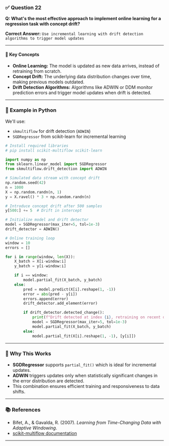 ### ✅ **Question 22**

**Q: What's the most effective approach to implement online learning for a regression task with concept drift?**

**Correct Answer:**
`Use incremental learning with drift detection algorithms to trigger model updates`

---

#### 🧠 Key Concepts

* **Online Learning:** The model is updated as new data arrives, instead of retraining from scratch.
* **Concept Drift:** The underlying data distribution changes over time, making previous models outdated.
* **Drift Detection Algorithms:** Algorithms like ADWIN or DDM monitor prediction errors and trigger model updates when drift is detected.

---

### 🧪 Example in Python

We'll use:

* `skmultiflow` for drift detection (`ADWIN`)
* `SGDRegressor` from scikit-learn for incremental learning

```python
# Install required libraries
# pip install scikit-multiflow scikit-learn

import numpy as np
from sklearn.linear_model import SGDRegressor
from skmultiflow.drift_detection import ADWIN

# Simulated data stream with concept drift
np.random.seed(42)
n = 1000
X = np.random.randn(n, 1)
y = X.ravel() * 3 + np.random.randn(n)

# Introduce concept drift after 500 samples
y[500:] += 5  # Drift in intercept

# Initialize model and drift detector
model = SGDRegressor(max_iter=5, tol=1e-3)
drift_detector = ADWIN()

# Online training loop
window = 10
errors = []

for i in range(window, len(X)):
    X_batch = X[i-window:i]
    y_batch = y[i-window:i]

    if i == window:
        model.partial_fit(X_batch, y_batch)
    else:
        pred = model.predict(X[i].reshape(1, -1))
        error = abs(pred - y[i])
        errors.append(error)
        drift_detector.add_element(error)

        if drift_detector.detected_change():
            print(f"Drift detected at index {i}, retraining on recent data...")
            model = SGDRegressor(max_iter=5, tol=1e-3)
            model.partial_fit(X_batch, y_batch)
        else:
            model.partial_fit(X[i].reshape(1, -1), [y[i]])
```

---

### 📌 Why This Works

* **SGDRegressor** supports `partial_fit()` which is ideal for incremental updates.
* **ADWIN** triggers updates only when statistically significant changes in the error distribution are detected.
* This combination ensures efficient training and responsiveness to data shifts.

---

### 📚 References

* Bifet, A., & Gavalda, R. (2007). *Learning from Time-Changing Data with Adaptive Windowing*.
* [scikit-multiflow documentation](https://scikit-multiflow.github.io/)

---
